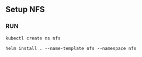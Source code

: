 ## Setup NFS

### RUN

`kubectl create ns nfs`

`helm install . --name-template nfs --namespace nfs`